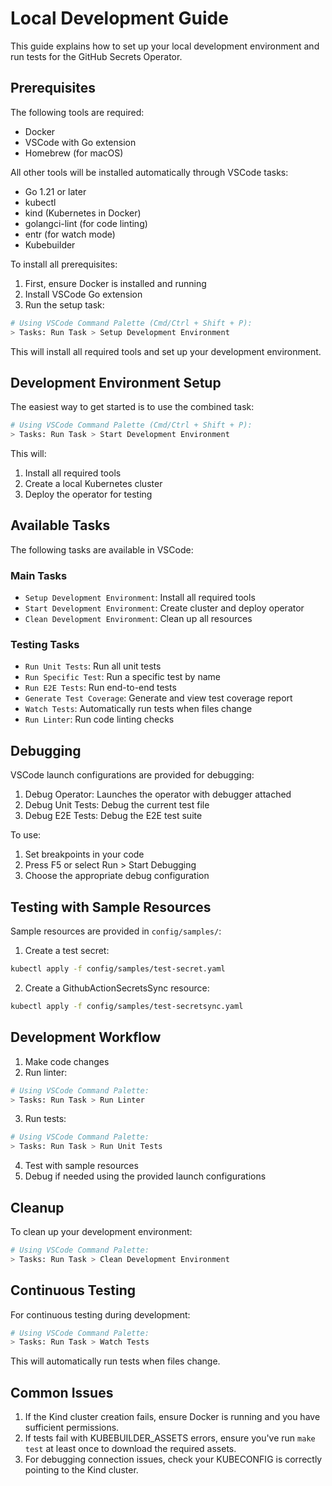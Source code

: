 # Local Development Guide

This guide explains how to set up your local development environment and run tests for the GitHub Secrets Operator.

## Prerequisites

The following tools are required:
- Docker
- VSCode with Go extension
- Homebrew (for macOS)

All other tools will be installed automatically through VSCode tasks:
- Go 1.21 or later
- kubectl
- kind (Kubernetes in Docker)
- golangci-lint (for code linting)
- entr (for watch mode)
- Kubebuilder

To install all prerequisites:

1. First, ensure Docker is installed and running
2. Install VSCode Go extension
3. Run the setup task:
```bash
# Using VSCode Command Palette (Cmd/Ctrl + Shift + P):
> Tasks: Run Task > Setup Development Environment
```

This will install all required tools and set up your development environment.

## Development Environment Setup

The easiest way to get started is to use the combined task:
```bash
# Using VSCode Command Palette (Cmd/Ctrl + Shift + P):
> Tasks: Run Task > Start Development Environment
```

This will:
1. Install all required tools
2. Create a local Kubernetes cluster
3. Deploy the operator for testing

## Available Tasks

The following tasks are available in VSCode:

### Main Tasks
- `Setup Development Environment`: Install all required tools
- `Start Development Environment`: Create cluster and deploy operator
- `Clean Development Environment`: Clean up all resources

### Testing Tasks
- `Run Unit Tests`: Run all unit tests
- `Run Specific Test`: Run a specific test by name
- `Run E2E Tests`: Run end-to-end tests
- `Generate Test Coverage`: Generate and view test coverage report
- `Watch Tests`: Automatically run tests when files change
- `Run Linter`: Run code linting checks

## Debugging

VSCode launch configurations are provided for debugging:

1. Debug Operator: Launches the operator with debugger attached
2. Debug Unit Tests: Debug the current test file
3. Debug E2E Tests: Debug the E2E test suite

To use:
1. Set breakpoints in your code
2. Press F5 or select Run > Start Debugging
3. Choose the appropriate debug configuration

## Testing with Sample Resources

Sample resources are provided in `config/samples/`:

1. Create a test secret:
```bash
kubectl apply -f config/samples/test-secret.yaml
```

2. Create a GithubActionSecretsSync resource:
```bash
kubectl apply -f config/samples/test-secretsync.yaml
```

## Development Workflow

1. Make code changes
2. Run linter:
```bash
# Using VSCode Command Palette:
> Tasks: Run Task > Run Linter
```

3. Run tests:
```bash
# Using VSCode Command Palette:
> Tasks: Run Task > Run Unit Tests
```

4. Test with sample resources
5. Debug if needed using the provided launch configurations

## Cleanup

To clean up your development environment:
```bash
# Using VSCode Command Palette:
> Tasks: Run Task > Clean Development Environment
```

## Continuous Testing

For continuous testing during development:
```bash
# Using VSCode Command Palette:
> Tasks: Run Task > Watch Tests
```

This will automatically run tests when files change.

## Common Issues

1. If the Kind cluster creation fails, ensure Docker is running and you have sufficient permissions.
2. If tests fail with KUBEBUILDER_ASSETS errors, ensure you've run `make test` at least once to download the required assets.
3. For debugging connection issues, check your KUBECONFIG is correctly pointing to the Kind cluster.
